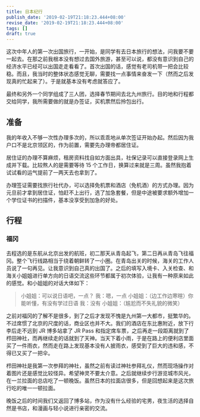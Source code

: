 ```yaml
---
title: 日本纪行
publish_date: '2019-02-19T21:18:23.444+08:00'
revise_date: '2019-02-19T21:18:23.444+08:00'
tags: []
draft: true
---
```


这次中年人的第一次出国旅行，一开始，是同学有去日本旅行的想法，问我要不要一起去。在那之前我根本没有想过去国外旅游，甚至可以说，都没有意识到自己的经济水平已经可以出国走走看看了。首次出国的话，感觉有老司机带一把会比较稳。而且，我当时的整体状态感觉无聊，需要找一点事情来奋发一下（然而之后发现真的忙起来了）。于是就基本没有考虑就答应了。

最终和另外一个同学组成了三人团，选择春节期间去北九州旅行。目的地和行程都交给同学，我所需要做的就是办签证，买机票然后拎包出行。

## 准备

我的年收入不够一次性办理多次的，所以乖乖地从单次签证开始办起。然后因为我户口不是北京领区的，作为前置，需要先办理帝都居住证。

居住证的办理不算麻烦，租房资料找自如方面出具，社保记录可以直接登录网上生成并下载。比较熬人的是需要等待 15 个工作日，换算过来就是三周。虽然我抱着试试看的运气提前了一两天去也拿到了。

办理签证需要找旅行社代办，可以选择免机票和酒店（免机酒）的方式办理。因为元旦前才拿到居住证，怕赶不上出行，选了加急套餐，但是中途被要求额外增加一个学位证书的扫描件，基本没享受到加急的好处。

## 行程

### 福冈

去程选的是东航从北京出发的航班，初二那天从青岛起飞，第二日再从青岛飞往福冈。整个飞行线路相当于绕着朝鲜转了一小圈。在青岛出关的时候，海关的工作人员说了一句再见。让我意识到自己真的出国了。之后的填写入境卡、入关检查、和海关小姐姐进行单方向的日语交流这些环节都属于初次体验，让我有一种原来如此的感觉。和小姐姐的对话大体如下：

> 小姐姐：可以说日语吧，一点？
> 我：嗯，一点
> 小姐姐：（边工作边寒暄）你能听懂，有没有学过日语
> 我：没有
> 小姐姐：（尴尬而不失礼貌的微笑）

之前对福冈的了解不是很多，到了之后才发现不愧是九州第一大都市，挺繁华的。不过席惯了北京的尺度的话，商业区也并不大。我们的酒店在东比惠附近，放下行李后走不远到 JR 博多站拿了 JR Pass 和指定席车票，之后再走一段距离就到了栉田神社，而再继续走的话就到了天神。当天下着小雨，于是在路上的便利店里面买了一件雨衣，然而走在路上发现基本没有人披雨衣，感受到了巨大的违和感，不得已又买了一把伞。

栉田神社是我第一次参拜的神社，虽然之前有读过神社参拜礼仪，然而现场操作对着图片还是感觉比较怪异。希望神灵不要太介意。之后就继续步行游览城市风光，在一兰拉面的总店吃了一顿晚饭。虽然日本的拉面店很多，但是回想起来是这次旅行吃的唯一一顿拉面。

晚饭之后的时间我们又返回了博多站，作为没有什么经验的宅男，夜生活的选择自然是书店，和漫画与轻小说进行亲密的交流。
